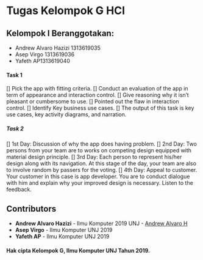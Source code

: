 # Tugas Kelompok G HCI

## Kelompok I Beranggotakan:
* Andrew Alvaro Hazizi 1313619035
* Asep Virgo 1313619036
* Yafeth AP1313619040

#### Task 1
[] Pick the app with fitting criteria.
[] Conduct an evaluation of the app in term of appearance and interaction control.
[] Give reasoning why it isn’t pleasant or cumbersome to use.
[] Pointed out the flaw in interaction control.
[] Identify Key business use cases.
[] The output of this task is key use cases, key activity diagrams, and narration.

##### Task 2
[] 1st Day: Discussion of why the app does having problem.
[] 2nd Day: Two persons from your team are to works on competing design equipped with material design principle.
[] 3rd Day: Each person to represent his/her design along with its navigation. At this stage of the day, your team are also to involve random by passers for the voting.
[] 4th Day: Appeal to customer. Your customer in this case is app developer. You are to conduct dialogue with him and explain why your improved design is necessary. Listen to the feedback.

## Contributors
* **Andrew Alvaro Hazizi** - Ilmu Komputer 2019 UNJ - [Andrew Alvaro H](https://github.com/AlvaroBinAndrew)
* **Asep Virgo** - Ilmu Komputer UNJ 2019
* **Yafeth AP** - Ilmu Komputer UNJ 2019 

#### Hak cipta Kelompok G, Ilmu Komputer UNJ Tahun 2019.

